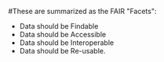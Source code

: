 #These are summarized as the FAIR "Facets":

*    Data should be Findable
*    Data should be Accessible
*    Data should be Interoperable
*    Data should be Re-usable.
